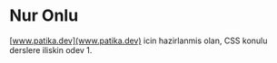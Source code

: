# Nur Onlu
[www.patika.dev](www.patika.dev) icin hazirlanmis olan, CSS konulu derslere iliskin odev 1.